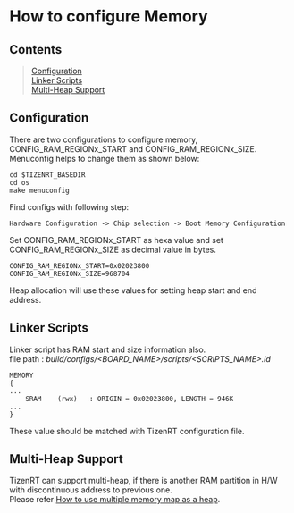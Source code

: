 # How to configure Memory

## Contents
> [Configuration](#configuration)  
> [Linker Scripts](#linker-scripts)  
> [Multi-Heap Support](#multi-heap-support)

## Configuration
There are two configurations to configure memory, CONFIG_RAM_REGIONx_START and CONFIG_RAM_REGIONx_SIZE.  
Menuconfig helps to change them as shown below:
```
cd $TIZENRT_BASEDIR
cd os
make menuconfig
```
Find configs with following step:
```
Hardware Configuration -> Chip selection -> Boot Memory Configuration
```
Set CONFIG_RAM_REGIONx_START as hexa value and set CONFIG_RAM_REGIONx_SIZE as decimal value in bytes.
```
CONFIG_RAM_REGIONx_START=0x02023800
CONFIG_RAM_REGIONx_SIZE=968704
```
Heap allocation will use these values for setting heap start and end address.

## Linker Scripts
Linker script has RAM start and size information also.  
file path : *build/configs/<BOARD_NAME>/scripts/<SCRIPTS_NAME>.ld*  

```
MEMORY
{
...
	SRAM	(rwx)	: ORIGIN = 0x02023800, LENGTH = 946K
...
}
```
These value should be matched with TizenRT configuration file.

## Multi-Heap Support
TizenRT can support multi-heap, if there is another RAM partition in H/W with discontinuous address to previous one.  
Please refer [How to use multiple memory map as a heap](HowToUseMultiHeap.md).


